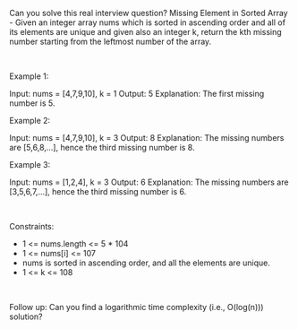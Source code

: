 Can you solve this real interview question? Missing Element in Sorted Array - Given an integer array nums which is sorted in ascending order and all of its elements are unique and given also an integer k, return the kth missing number starting from the leftmost number of the array.

 

Example 1:


Input: nums = [4,7,9,10], k = 1
Output: 5
Explanation: The first missing number is 5.


Example 2:


Input: nums = [4,7,9,10], k = 3
Output: 8
Explanation: The missing numbers are [5,6,8,...], hence the third missing number is 8.


Example 3:


Input: nums = [1,2,4], k = 3
Output: 6
Explanation: The missing numbers are [3,5,6,7,...], hence the third missing number is 6.


 

Constraints:

 * 1 <= nums.length <= 5 * 104
 * 1 <= nums[i] <= 107
 * nums is sorted in ascending order, and all the elements are unique.
 * 1 <= k <= 108

 

Follow up: Can you find a logarithmic time complexity (i.e., O(log(n))) solution?
